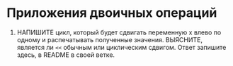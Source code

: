 # Приложения двоичных операций

1. НАПИШИТЕ цикл, который будет сдвигать переменную x	влево по одному и распечатывать 
   полученные значения. ВЫЯСНИТЕ, является ли `<<` обычным или циклическим сдвигом. Ответ запишите здесь, в README в своей ветке.
